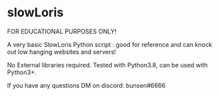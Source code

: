 # slowLoris
FOR EDUCATIONAL PURPOSES ONLY!

A very basic SlowLoris Python script : good for reference and can knock out low hanging websites and servers!

No External libraries required.
Tested with Python3.8, can be used with Python3+.

If you have any questions DM on discord: bunsen#6666


